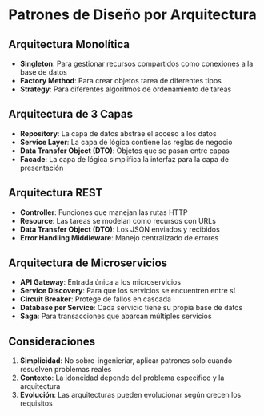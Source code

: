 # Patrones de Diseño por Arquitectura

## Arquitectura Monolítica

- **Singleton**: Para gestionar recursos compartidos como conexiones a la base de datos
- **Factory Method**: Para crear objetos tarea de diferentes tipos
- **Strategy**: Para diferentes algoritmos de ordenamiento de tareas

## Arquitectura de 3 Capas

- **Repository**: La capa de datos abstrae el acceso a los datos
- **Service Layer**: La capa de lógica contiene las reglas de negocio
- **Data Transfer Object (DTO)**: Objetos que se pasan entre capas
- **Facade**: La capa de lógica simplifica la interfaz para la capa de presentación

## Arquitectura REST

- **Controller**: Funciones que manejan las rutas HTTP
- **Resource**: Las tareas se modelan como recursos con URLs
- **Data Transfer Object (DTO)**: Los JSON enviados y recibidos
- **Error Handling Middleware**: Manejo centralizado de errores

## Arquitectura de Microservicios

- **API Gateway**: Entrada única a los microservicios
- **Service Discovery**: Para que los servicios se encuentren entre sí
- **Circuit Breaker**: Protege de fallos en cascada
- **Database per Service**: Cada servicio tiene su propia base de datos
- **Saga**: Para transacciones que abarcan múltiples servicios

## Consideraciones

1. **Simplicidad**: No sobre-ingenieriar, aplicar patrones solo cuando resuelven problemas reales
2. **Contexto**: La idoneidad depende del problema específico y la arquitectura
3. **Evolución**: Las arquitecturas pueden evolucionar según crecen los requisitos